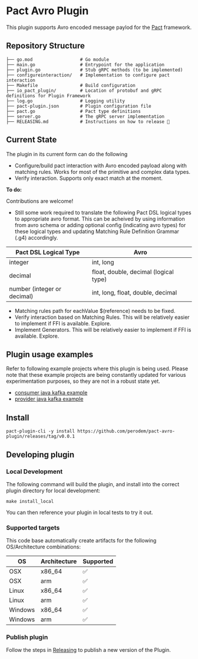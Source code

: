 # Pact Avro Plugin

This plugin supports Avro encoded message paylod for the [Pact](http://docs.pact.io) framework.


## Repository Structure

```
├── go.mod                  # Go module                                     
├── main.go                 # Entrypoint for the application
├── plugin.go               # Stub gRPC methods (to be implemented)
├── configureinteraction/   # Implementation to configure pact interaction 
├── Makefile                # Build configuration
├── io_pact_plugin/         # Location of protobuf and gRPC definitions for Plugin Framework
├── log.go                  # Logging utility
├── pact-plugin.json        # Plugin configuration file
├── pact.go                 # Pact type definitions
├── server.go               # The gRPC server implementation
├── RELEASING.md            # Instructions on how to release 🚀
```

## Current State
The plugin in its current form can do the following
- Configure/build pact interaction with Avro encoded payload along with matching rules. Works for most of the primitive and complex data types.  
- Verify interaction. Supports only exact match at the moment.

**To do:**

Contributions are welcome! 

- Still some work required to translate the following Pact DSL logical types to appropriate avro format. This can be acheived by using information from avro schema or adding optional config (indicating avro types) for these logical types and updating Matching Rule Definition Grammar (.g4) accordingly. 

| Pact DSL Logical Type       | Avro                                  |
| --------------------------- | ------------------------------------- |
| integer                     | int, long                             |
| decimal                     | float, double, decimal (logical type) |
| number (integer or decimal) | int, long, float, double, decimal     |

- Matching rules path for eachValue $(reference) needs to be fixed. 
- Verify interaction based on Matching Rules. This will be relatively easier to implement if FFI is available. Explore.   
- Implement Generators. This will be relatively easier to implement if FFI is available. Explore. 

## Plugin usage examples
Refer to following example projects where this plugin is being used. Please note that these example projects are being constantly updated for various experimentation purposes, so they are not in a robust state yet.   

- [consumer java kafka example](https://github.com/praveen-em/example-consumer-java-kafka-avro)
- [provider java kafka example](https://github.com/praveen-em/example-provider-java-kafka-avro)

## Install
```
pact-plugin-cli -y install https://github.com/perodem/pact-avro-plugin/releases/tag/v0.0.1
```

## Developing plugin
### Local Development
The following command will build the plugin, and install into the correct plugin directory for local development:
 ```
 make install_local
 ```
You can then reference your plugin in local tests to try it out.

### Supported targets
This code base automatically create artifacts for the following OS/Architecture combinations:

| OS      | Architecture | Supported |
| ------- | ------------ | --------- |
| OSX     | x86_64       | ✅         |
| OSX     | arm          | ✅         |
| Linux   | x86_64       | ✅         |
| Linux   | arm          | ✅         |
| Windows | x86_64       | ✅         |
| Windows | arm          | ✅         |

### Publish plugin
Follow the steps in [Releasing](./RELEASING.md) to publish a new version of the Plugin. 